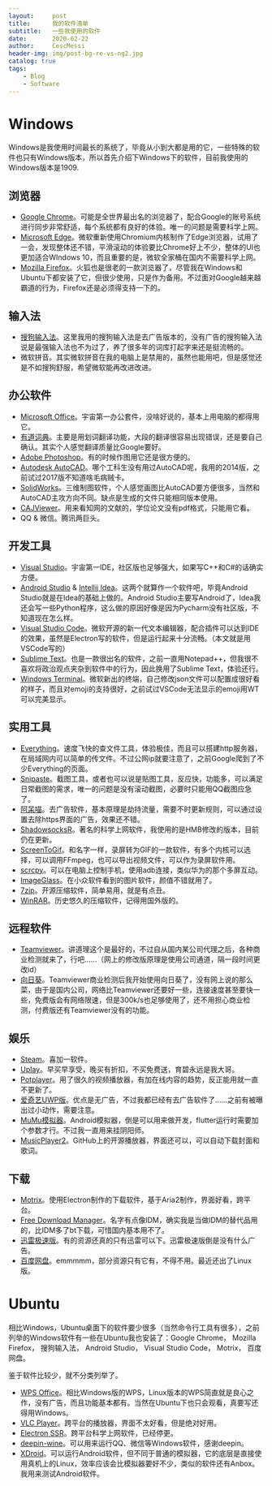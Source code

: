 ```yaml
---
layout:     post
title:      我的软件清单
subtitle:   一些我使用的软件
date:       2020-02-22
author:     CescMessi
header-img: img/post-bg-re-vs-ng2.jpg
catalog: true
tags:
    - Blog
    - Software
---
```


# Windows
Windows是我使用时间最长的系统了，毕竟从小到大都是用的它，一些特殊的软件也只有Windows版本，所以首先介绍下Windows下的软件，目前我使用的Windows版本是1909.

## 浏览器
- [Google Chrome](https://www.google.com/intl/zh-CN/chrome/)。可能是全世界最出名的浏览器了，配合Google的账号系统进行同步非常舒适，每个系统都有良好的体验。唯一的问题是需要科学上网。
- [Microsoft Edge](https://www.microsoft.com/en-us/edge)。微软重新使用Chromium内核制作了Edge浏览器，试用了一会，发现整体还不错，平滑滚动的体验要比Chrome好上不少，整体的UI也更加适合WIndows 10，而且重要的是，微软全家桶在国内不需要科学上网。
- [Mozilla Firefox](https://www.mozilla.org/zh-CN/firefox/new/)。火狐也是很老的一款浏览器了，尽管我在Windows和Ubuntu下都安装了它，但很少使用，只是作为备用。不过面对Google越来越霸道的行为，Firefox还是必须得支持一下的。

## 输入法
- [搜狗输入法](https://www.mpyit.com/sougoupinyin.html)。这里我用的搜狗输入法是去广告版本的，没有广告的搜狗输入法说是最强输入法也不为过了，养了很多年的词库打起字来还是挺流畅的。
- 微软拼音。其实微软拼音在我的电脑上是禁用的，虽然也能用吧，但是感觉还是不如搜狗舒服，希望微软能再改进改进。

## 办公软件
- [Microsoft Office](https://www.office.com/)。宇宙第一办公套件，没啥好说的，基本上用电脑的都得用它。
- [有道词典](https://youdao.com/)。主要是用划词翻译功能，大段的翻译很容易出现错误，还是要自己确认。其实个人感觉翻译质量比Google要好。
- [Adobe Photoshop](https://www.portablesoft.org/photoshop-cs6-extended/)。有的时候作图用它还是很方便的。
- [Autodesk AutoCAD](https://www.autodesk.com/education/free-software/autocad)。哪个工科生没有用过AutoCAD呢，我用的2014版，之前试过2017版不知道啥毛病贼卡。
- [SolidWorks](https://www.solidworks.com/zh-hans)。三维制图软件，个人感觉画图比AutoCAD要方便很多，当然和AutoCAD主攻方向不同。缺点是生成的文件只能相同版本使用。
- [CAJViewer](http://cajviewer.cnki.net/)。用来看知网的文献的，学位论文没有pdf格式，只能用它看。
- QQ & 微信。腾讯两巨头。

## 开发工具
- [Visual Studio](https://visualstudio.microsoft.com/zh-hans/vs/)。宇宙第一IDE，社区版也足够强大，如果写C++和C#的话确实方便。
- [Android Studio](https://developer.android.com/studio) & [Intellij Idea](https://www.jetbrains.com/idea/)。这两个就算作一个软件吧，毕竟Android Studio就是在Idea的基础上做的。Android Studio主要写Android了，Idea我还会写一些Python程序，这么做的原因好像是因为Pycharm没有社区版，不知道现在怎么样。
- [Visual Studio Code](https://code.visualstudio.com/)。微软开源的新一代文本编辑器，配合插件可以达到IDE的效果，虽然是Electron写的软件，但是运行起来十分流畅。（本文就是用VSCode写的）
- [Sublime Text](https://www.sublimetext.com/3)。也是一款很出名的软件，之前一直用Notepad++，但我很不喜欢将政治观点夹杂到软件中的行为，因此换用了Sublime Text，体验还行。
- [Windows Terminal](https://www.microsoft.com/store/productId/9N0DX20HK701/)。微软新出的终端，自己修改json文件可以配置成很好看的样子，而且对emoji的支持很好，之前试过VSCode无法显示的emoji用WT可以完美显示。

## 实用工具
- [Everything](https://www.voidtools.com/zh-cn/)。速度飞快的查文件工具，体验极佳，而且可以搭建http服务器，在局域网内可以简单的传文件。不过公网ip就要注意了，之前Google爬到了不少Everything的页面。
- [Snipaste](https://zh.snipaste.com/)。截图工具，或者也可以说是贴图工具，反应快，功能多，可以满足日常截图的需求，唯一的问题是没有滚动截图，必要时只能用QQ截图应急了。
- [阿呆喵](http://www.admflt.com/)。去广告软件，基本原理是劫持流量，需要不时更新规则，可以通过设置去除https界面的广告，效果还不错。
- [ShadowsocksR](https://github.com/HMBSbige/ShadowsocksR-Windows)。著名的科学上网软件，我使用的是HMB修改的版本，目前仍在更新。
- [ScreenToGif](https://www.screentogif.com/?l=zh_cn)。和名字一样，录屏转为GIF的一款软件，有多个内核可以选择，可以调用FFmpeg，也可以导出视频文件，可以作为录屏软件用。
- [scrcpy](https://github.com/Genymobile/scrcpy)。可以在电脑上控制手机，使用adb连接，类似华为的那个多屏互动。
- [ImageGlass](https://imageglass.org/)。在小众软件看到的图片软件，颜值不错就用了。
- [7zip](https://www.7-zip.org/)。开源压缩软件，简单易用，就是有点丑。
- [WinRAR](https://www.win-rar.com/download.html?L=0)。历史悠久的压缩软件，记得用国外版的。

## 远程软件
- [Teamviewer](https://www.teamviewer.com/en/)。讲道理这个是最好的，不过自从国内某公司代理之后，各种商业检测就来了，行吧……（网上的修改版原理是使用公司通道，隔一段时间更改id）
- [向日葵](https://sunlogin.oray.com/personal/)。Teamviewer商业检测后我开始使用向日葵了，没有网上说的那么菜，由于是国内公司，网络比Teamviewer还要好一些，连接速度甚至要快一些，免费版会有网络限速，但是300k/s也足够使用了，还不用担心商业检测，付费版还有Teamviewer没有的功能。

## 娱乐
- [Steam](https://store.steampowered.com/)。喜加一软件。
- [Uplay](https://uplay.ubisoft.com/)。早买早享受，晚买有折扣，不买免费送，育碧永远是我大哥。
- [Potplayer](https://potplayer.daum.net/)。用了很久的视频播放器，有加在线内容的趋势，反正能用就一直不更新了。
- [爱奇艺UWP版](https://www.microsoft.com/store/productId/9NBLGGH5WXNW)。优点是无广告，不过我都已经有去广告软件了……之前有被曝出过小动作，需要注意。
- [MuMu模拟器](https://mumu.163.com/)。Android模拟器，倒是可以用来做开发，flutter运行时需要加个参数才行。不过我一直用来挂阴阳师。
- [MusicPlayer2](https://github.com/zhongyang219/MusicPlayer2/)。GitHub上的开源播放器，界面还可以，可以自动下载封面和歌词。

## 下载
- [Motrix](https://motrix.app/zh-CN/)。使用Electron制作的下载软件，基于Aria2制作，界面好看，跨平台。
- [Free Download Manager](https://www.freedownloadmanager.org/zh/)。名字有点像IDM，确实我是当做IDM的替代品用的，比IDM多了bt下载，可惜国内基本用不了。
- [迅雷极速版](https://www.423down.com/2401.html)。有的资源还真的只有迅雷可以下。迅雷极速版倒是没有什么广告。
- [百度网盘](https://pan.baidu.com/download)。emmmmm，部分资源只有它有，不得不用。最近还出了Linux版。

# Ubuntu
相比Windows，Ubuntu桌面下的软件要少很多（当然命令行工具有很多），之前列举的Windows软件有一些在Ubuntu我也安装了：Google Chrome， Mozilla Firefox， 搜狗输入法， Android Studio， Visual Studio Code， Motrix， 百度网盘。

鉴于软件比较少，就不分类列举了。

- [WPS Office](https://linux.wps.cn/)。相比Windows版的WPS，Linux版本的WPS简直就是良心之作，没有广告，而且功能基本都有。当然在Ubuntu下也只会观看，真要写还得用Windows。
- [VLC Player](https://www.videolan.org/vlc/index.zh.html)。跨平台的播放器，界面不太好看，但是绝对好用。
- [Electron SSR](https://github.com/qingshuisiyuan/electron-ssr-backup)。跨平台科学上网软件，已经停更。
- [deepin-wine](https://github.com/wszqkzqk/deepin-wine-ubuntu)。可以用来运行QQ、微信等Windows软件，感谢deepin。
- [XDroid](https://www.linzhuotech.com/index.php/home/index/down.html)。可以运行Android软件，但不同于普通的模拟器，它的底层是直接使用真机上的Linux，效率应该会比模拟器要好不少，类似的软件还有Anbox。我用来测试Android软件。